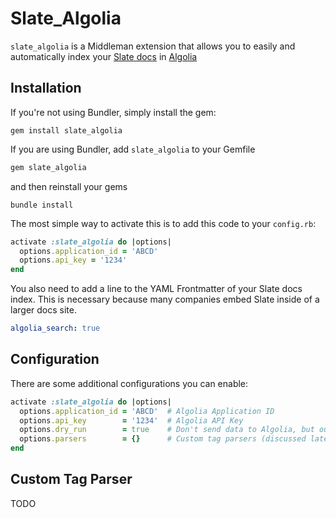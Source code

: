 # Slate_Algolia

`slate_algolia` is a Middleman extension that allows you to easily and automatically index your [Slate docs](https://github.com/lord/slate) in [Algolia](https://www.algolia.com/)

## Installation

If you're not using Bundler, simply install the gem:

```ssh
gem install slate_algolia
```

If you are using Bundler, add `slate_algolia` to your Gemfile
```ruby
gem slate_algolia
```

and then reinstall your gems

```ssh
bundle install
```
The most simple way to activate this is to add this code to your `config.rb`:

```ruby
activate :slate_algolia do |options|
  options.application_id = 'ABCD'
  options.api_key = '1234'
end
```

You also need to add a line to the YAML Frontmatter of your Slate docs index. This is necessary because many companies embed Slate inside of a larger docs site.

```YAML
algolia_search: true
```

## Configuration

There are some additional configurations you can enable:

```ruby
activate :slate_algolia do |options|
  options.application_id = 'ABCD'  # Algolia Application ID
  options.api_key        = '1234'  # Algolia API Key
  options.dry_run        = true    # Don't send data to Algolia, but output some log information instead
  options.parsers        = {}      # Custom tag parsers (discussed later in the docs)
end
```

## Custom Tag Parser

TODO
